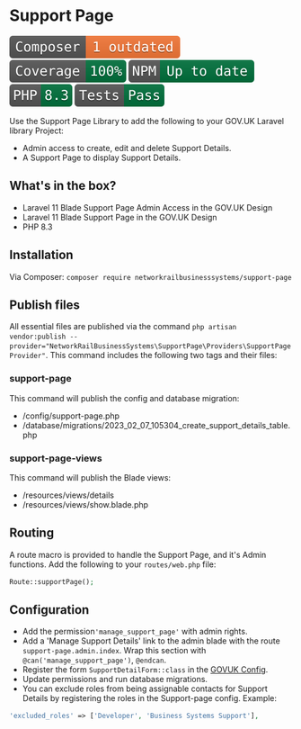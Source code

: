 # Support Page

![Composer status](.github/composer.svg)
![Coverage status](.github/coverage.svg)
![NPM status](.github/npm.svg)
![PHP version](.github/php.svg)
![Tests status](.github/tests.svg)

Use the Support Page Library to add the following to your GOV.UK Laravel library Project:

* Admin access to create, edit and delete Support Details.
* A Support Page to display Support Details.

## What's in the box?

* Laravel 11 Blade Support Page Admin Access in the GOV.UK Design
* Laravel 11 Blade Support Page in the GOV.UK Design 
* PHP 8.3

## Installation

Via Composer: `composer require networkrailbusinesssystems/support-page`

## Publish files

All essential files are published via the command `php artisan vendor:publish --provider="NetworkRailBusinessSystems\SupportPage\Providers\SupportPageProvider"`.
This command includes the following two tags and their files:

### support-page

This command will publish the config and database migration:

* /config/support-page.php
* /database/migrations/2023_02_07_105304_create_support_details_table.php

### support-page-views

This command will publish the Blade views:

* /resources/views/details
* /resources/views/show.blade.php

## Routing

A route macro is provided to handle the Support Page, and it's Admin functions. Add the following to your `routes/web.php` file:
```php
Route::supportPage();
```

## Configuration

* Add the permission`'manage_support_page'` with admin rights.
* Add a 'Manage Support Details' link to the admin blade with the route `support-page.admin.index`. Wrap this section with `@can('manage_support_page')`, `@endcan`.
* Register the form `SupportDetailForm::class` in the [GOVUK Config](docs/configuration.md).
* Update permissions and run database migrations.
* You can exclude roles from being assignable contacts for Support Details by registering the roles in the Support-page config. Example:

```php
'excluded_roles' => ['Developer', 'Business Systems Support'],
```
